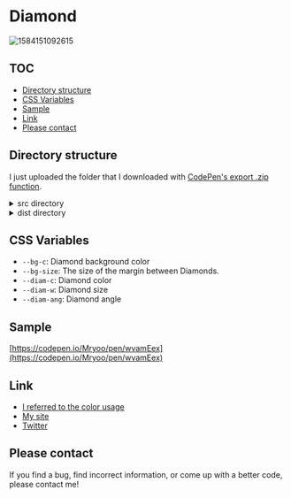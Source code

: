 # Diamond
![1584151092615](https://user-images.githubusercontent.com/42329240/76672792-b90ef180-65e2-11ea-8d53-a06e4a5e3301.jpg)

## TOC
 - [Directory structure](#Directory-structure)
 - [CSS Variables](#CSSvariables)
 - [Sample](#Sample)
 - [Link](#Link)
 - [Please contact](#Please-contact)

## Directory structure
I just uploaded the folder that I downloaded with [CodePen's export .zip function](https://blog.codepen.io/documentation/features/exporting-pens/#export-zip-1).
<details>
 <summary>src directory</summary>
 The content of the html file contains only the code described in the CodePen HTML panel. The same applies to css file and js file. So, for example, the html file does not contain a <code>head</code> tag or <code>link</code> tags.
</details>
<details>
 <summary>dist directory</summary>
 Download the entire contents of the dist directory, open <code>index.html</code> in a browser and you should see my snippet (hard to explain).
</details>

## CSS Variables
 - `--bg-c`: Diamond background color
 - `--bg-size`: The size of the margin between Diamonds.
 - `--diam-c`: Diamond color
 - `--diam-w`: Diamond size
 - `--diam-ang`: Diamond angle

## Sample
[https://codepen.io/Mryoo/pen/wvamEex](https://codepen.io/Mryoo/pen/wvamEex)

## Link
 - [I referred to the color usage](https://codepen.io/lunamatic/pen/MBaXwB)
 - [My site](https://ryo.dev/)
 - [Twitter](https://twitter.com/ryoo20190328)

## Please contact
If you find a bug, find incorrect information, or come up with a better code, please contact me!
